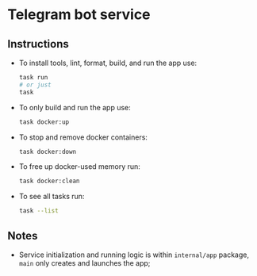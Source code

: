 # Telegram bot service

## Instructions
- To install tools, lint, format, build, and run the app use:
    ```bash
    task run
    # or just
    task
    ```
- To only build and run the app use:
    ```bash
    task docker:up
    ```
- To stop and remove docker containers:
    ```bash
    task docker:down
    ```
- To free up docker-used memory run:
    ```bash
    task docker:clean
    ```
- To see all tasks run:
    ```bash
    task --list
    ```
## Notes

- Service initialization and running logic is within `internal/app` package, `main` only creates and launches the app;
